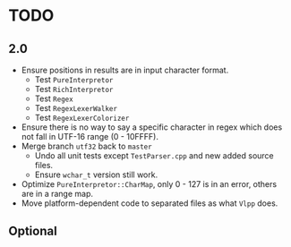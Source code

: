 # TODO

## 2.0

- Ensure positions in results are in input character format.
  - Test `PureInterpretor`
  - Test `RichInterpretor`
  - Test `Regex`
  - Test `RegexLexerWalker`
  - Test `RegexLexerColorizer`
- Ensure there is no way to say a specific character in regex which does not fall in UTF-16 range (0 - 10FFFF).
- Merge branch `utf32` back to `master`
  - Undo all unit tests except `TestParser.cpp` and new added source files.
  - Ensure `wchar_t` version still work.
- Optimize `PureInterpretor::CharMap`, only 0 - 127 is in an error, others are in a range map.
- Move platform-dependent code to separated files as what `Vlpp` does.

## Optional
